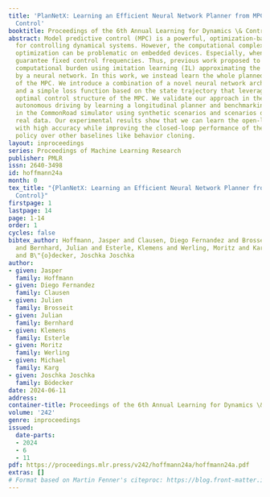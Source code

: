 ```yaml
---
title: 'PlanNetX: Learning an Efficient Neural Network Planner from MPC for Longitudinal
  Control'
booktitle: Proceedings of the 6th Annual Learning for Dynamics \& Control Conference
abstract: Model predictive control (MPC) is a powerful, optimization-based approach
  for controlling dynamical systems. However, the computational complexity of online
  optimization can be problematic on embedded devices. Especially, when we need to
  guarantee fixed control frequencies. Thus, previous work proposed to reduce the
  computational burden using imitation learning (IL) approximating the MPC policy
  by a neural network. In this work, we instead learn the whole planned trajectory
  of the MPC. We introduce a combination of a novel neural network architecture PlanNetX
  and a simple loss function based on the state trajectory that leverages the parameterized
  optimal control structure of the MPC. We validate our approach in the context of
  autonomous driving by learning a longitudinal planner and benchmarking it extensively
  in the CommonRoad simulator using synthetic scenarios and scenarios derived from
  real data. Our experimental results show that we can learn the open-loop MPC trajectory
  with high accuracy while improving the closed-loop performance of the learned control
  policy over other baselines like behavior cloning.
layout: inproceedings
series: Proceedings of Machine Learning Research
publisher: PMLR
issn: 2640-3498
id: hoffmann24a
month: 0
tex_title: "{PlanNetX: Learning an Efficient Neural Network Planner from MPC for Longitudinal
  Control}"
firstpage: 1
lastpage: 14
page: 1-14
order: 1
cycles: false
bibtex_author: Hoffmann, Jasper and Clausen, Diego Fernandez and Brosseit, Julien
  and Bernhard, Julian and Esterle, Klemens and Werling, Moritz and Karg, Michael
  and B\"{o}decker, Joschka Joschka
author:
- given: Jasper
  family: Hoffmann
- given: Diego Fernandez
  family: Clausen
- given: Julien
  family: Brosseit
- given: Julian
  family: Bernhard
- given: Klemens
  family: Esterle
- given: Moritz
  family: Werling
- given: Michael
  family: Karg
- given: Joschka Joschka
  family: Bödecker
date: 2024-06-11
address:
container-title: Proceedings of the 6th Annual Learning for Dynamics \& Control Conference
volume: '242'
genre: inproceedings
issued:
  date-parts:
  - 2024
  - 6
  - 11
pdf: https://proceedings.mlr.press/v242/hoffmann24a/hoffmann24a.pdf
extras: []
# Format based on Martin Fenner's citeproc: https://blog.front-matter.io/posts/citeproc-yaml-for-bibliographies/
---
```

